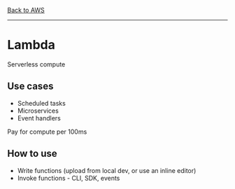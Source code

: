[Back to AWS](../README.md)

---

# Lambda

Serverless compute

## Use cases
* Scheduled tasks
* Microservices
* Event handlers

Pay for compute per 100ms

## How to use
* Write functions (upload from local dev, or use an inline editor)
* Invoke functions - CLI, SDK, events

